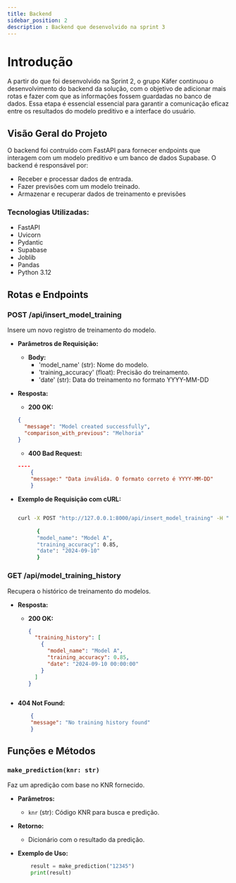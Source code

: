 ```yaml
---
title: Backend
sidebar_position: 2
description : Backend que desenvolvido na sprint 3
---
```


# Introdução

A partir do que foi desenvolvido na Sprint 2, o grupo Käfer continuou o desenvolvimento do backend da solução, com o objetivo de adicionar mais rotas e fazer com que as informações fossem guardadas no banco de dados. Essa etapa é essencial essencial para garantir a comunicação eficaz entre os resultados do modelo preditivo e a interface do usuário.

## Visão Geral do Projeto

O backend foi contruído com FastAPI para fornecer endpoints que interagem com um modelo preditivo e um banco de dados Supabase. O backend é responsável por:

- Receber e processar dados de entrada.
- Fazer previsões com um modelo treinado. 
- Armazenar e recuperar dados de treinamento e previsões

### Tecnologias Utilizadas:

- FastAPI
- Uvicorn
- Pydantic
- Supabase
- Joblib
- Pandas
- Python 3.12

## Rotas e Endpoints

### POST /api/insert_model_training

Insere um novo registro de treinamento do modelo.

* **Parâmetros  de Requisição:**
    - **Body:**
        - 'model_name' (str): Nome do modelo.
        - 'training_accuracy' (float): Precisão do treinamento.
        - 'date' (str): Data do treinamento no formato YYYY-MM-DD

* **Resposta:**
    - **200 OK:**

    ```json
    {
      "message": "Model created successfully",
      "comparison_with_previous": "Melhoria"
    }
    ```
    - **400 Bad Request:**
    
    ```json
    ----
        {
        "message:" "Data inválida. O formato correto é YYYY-MM-DD"
        }

    ```

* **Exemplo de Requisição com cURL:**
  ```bash

  curl -X POST "http://127.0.0.1:8000/api/insert_model_training" -H "Content-Type: application/json" -d 
    
        {
        "model_name": "Model A",
        "training_accuracy": 0.85,
        "date": "2024-09-10"
        }

  ```

### GET /api/model_training_history

Recupera o histórico de treinamento do modelos.

* **Resposta:**
  - **200 OK:**

    ```json
    {
      "training_history": [
        {
          "model_name": "Model A",
          "training_accuracy": 0.85,
          "date": "2024-09-10 00:00:00"
        }
      ]
    }

  ```

* **404 Not Found:**


    ```json
        {
        "message": "No training history found"
        }     
    ```

## Funções e Métodos

### `make_prediction(knr: str)`

Faz um apredição com base no KNR fornecido.

* **Parâmetros:**
  - `knr` (str): Código KNR para busca e predição.

* **Retorno:**
  - Dicionário com o resultado da predição.

* **Exemplo de Uso:**

    ```python
        result = make_prediction("12345")
        print(result)
    ```

